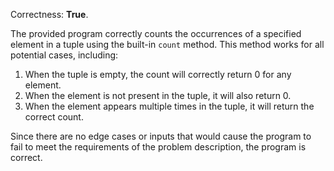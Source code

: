 Correctness: **True**.

The provided program correctly counts the occurrences of a specified element in a tuple using the built-in `count` method. This method works for all potential cases, including:

1. When the tuple is empty, the count will correctly return 0 for any element.
2. When the element is not present in the tuple, it will also return 0.
3. When the element appears multiple times in the tuple, it will return the correct count.

Since there are no edge cases or inputs that would cause the program to fail to meet the requirements of the problem description, the program is correct.